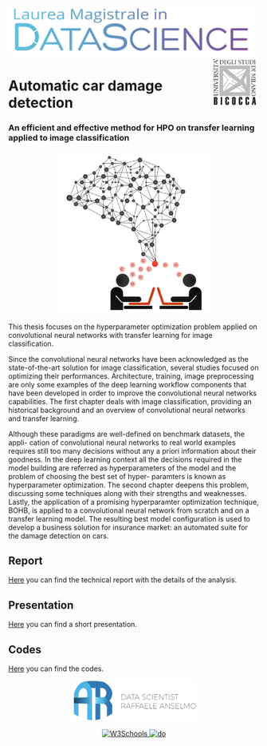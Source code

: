 <p float="left">
 <img src="https://github.com/RaffaeleAns/AML-Assignments/blob/master/images/DS%20Logo.png" width = "500"/>
 <img src="https://github.com/RaffaeleAns/AML-Assignments/blob/master/images/Bicocca%20Logo.png" width = "100" align="right"/>
</p>

# Automatic car damage detection
### An efficient and effective method for HPO on transfer learning applied to image classification

<p align="center">
	<img src="https://github.com/RaffaeleAns/automatic_car_damage_detection/blob/main/images/hpo.png" width = "300">
</p>

This thesis focuses on the hyperparameter optimization problem applied on convolutional neural networks with transfer learning for image classification. 

Since the convolutional neural networks have been acknowledged as the state-of-the-art solution for image classification, several studies focused on optimizing their performances. Architecture, training, image preprocessing are only some examples of the deep learning workflow components that have been developed in order to improve the convolutional neural networks capabilities. The first chapter deals with image classification, providing an historical background and an overview of convolutional neural networks and transfer learning.


Although these paradigms are well-defined on benchmark datasets, the appli- cation of convolutional neural networks to real world examples requires still too many decisions without any a priori information about their goodness. In the deep learning context all the decisions required in the model building are referred as hyperparameters of the model and the problem of choosing the best set of hyper- paramters is known as hyperparameter optimization. The second chapter deepens this problem, discussing some techniques along with their strengths and weaknesses.
Lastly, the application of a promising hyperparamter optimization technique, BOHB, is applied to a convolutional neural network from scratch and on a transfer learning model. The resulting best model configuration is used to develop a business solution for insurance market: an automated suite for the damage detection on cars.

## Report

[Here](https://github.com/RaffaeleAns/automatic_car_damage_detection/blob/main/thesis.pdf) you can find the technical report with the details of the analysis.

## Presentation

[Here](https://github.com/RaffaeleAns/automatic_car_damage_detection/blob/main/presentation.pdf) you can find a short presentation.

## Codes

[Here](https://github.com/RaffaeleAns/automatic_car_damage_detection/blob/main/codes) you can find the codes.




<p align = "center">
  <img src="https://github.com/RaffaeleAns/AML-Assignments/blob/master/images/AR%20Logo.png" width = "250">
</p>    
    
    
<p align = "center">
<a href="https://github.com/RaffaeleAns">
<img border="0" alt="W3Schools" src="https://github.com/RaffaeleAns/Foundation-of-CS-Exam-Project/blob/master/images/GitHub%20Logo.png" width="20" height="20">
</a>
 <a href="https://www.linkedin.com/in/raffaele-anselmo-213a0a179">
<img border="0" alt="do" src="https://github.com/RaffaeleAns/Foundation-of-CS-Exam-Project/blob/master/images/LinkedIn%20Logo.png" width="20" height="20">
</a>
</p>




